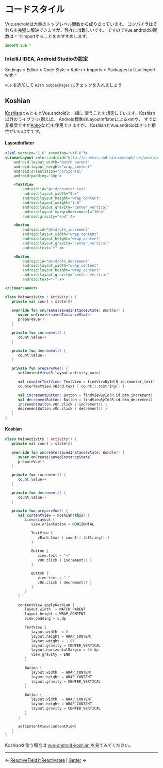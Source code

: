 
コードスタイル
================================================================================

Vue.androidは大量のトップレベル関数から成り立っています。
コンパイラはそれらを完璧に解決できますが、我々には難しいです。
ですのでVue.androidの関数は `*` でimportすることをおすすめします。

```kotlin
import vue.*
```

### IntelliJ IDEA, Android Studioの設定

Settings > Editor > Code Style > Kotlin > Imports > Packages to Use Import with `*`

`vue` を追加して `With Subpackages` にチェックを入れましょう


Koshian
--------------------------------------------------------------------------------

[Koshian](https://github.com/wcaokaze/Koshian)はもともとVue.androidと一緒に
使うことを想定しています。Koshian以外のライブラリ(例えば、
Android標準のLayoutInflaterによるxmlや、
すでに非推奨ですが[Anko](https://github.com/Kotlin/anko)など)も使用できますが、
KoshianとVue.androidはきっと相性がいいはずです。

#### LayoutInflater
```xml
<?xml version="1.0" encoding="utf-8"?>
<LinearLayout xmlns:android="http://schemas.android.com/apk/res/android"
    android:layout_width="match_parent"
    android:layout_height="wrap_content"
    android:orientation="horizontal"
    android:padding="8dp">

    <TextView
        android:id="@+id/counter_text"
        android:layout_width="0px"
        android:layout_height="wrap_content"
        android:layout_weight="1.0"
        android:layout_gravity="center_vertical"
        android:layout_marginHorizontal="16dp"
        android:gravity="end" />

    <Button
        android:id="@+id/btn_increment"
        android:layout_width="wrap_content"
        android:layout_height="wrap_content"
        android:layout_gravity="center_vertical"
        android:text="+" />

    <Button
        android:id="@+id/btn_decrement"
        android:layout_width="wrap_content"
        android:layout_height="wrap_content"
        android:layout_gravity="center_vertical"
        android:text="-" />

</LinearLayout>
```
```kotlin
class MainActivity : Activity() {
   private val count = state(0)

   override fun onCreate(savedInstanceState: Bundle?) {
      super.onCreate(savedInstanceState)
      prepareVue()
   }

   private fun increment() {
      count.value++
   }

   private fun decrement() {
      count.value--
   }

   private fun prepareVue() {
      setContentView(R.layout.activity_main)

      val counterTextView: TextView = findViewById(R.id.counter_text)
      counterTextView.vBind.text { count().toString() }

      val incrementButton: Button = findViewById(R.id.btn_increment)
      val decrementButton: Button = findViewById(R.id.btn_decrement)
      incrementButton.vOn.click { increment() }
      decrementButton.vOn.click { decrement() }
   }
}
```

#### Koshian
```kotlin
class MainActivity : Activity() {
   private val count = state(0)

   override fun onCreate(savedInstanceState: Bundle?) {
      super.onCreate(savedInstanceState)
      prepareVue()
   }

   private fun increment() {
      count.value++
   }

   private fun decrement() {
      count.value--
   }

   private fun prepareVue() {
      val contentView = koshian(this) {
         LinearLayout {
            view.orientation = HORIZONTAL

            TextView {
               vBind.text { count().toString() }
            }

            Button {
               view.text = "+"
               vOn.click { increment() }
            }

            Button {
               view.text = "-"
               vOn.click { decrement() }
            }
         }
      }

      contentView.applyKoshian {
         layout.width  = MATCH_PARENT
         layout.height = WRAP_CONTENT
         view.padding = 8.dp

         TextView {
            layout.width  = 0
            layout.height = WRAP_CONTENT
            layout.weight = 1.0f
            layout.gravity = CENTER_VERTICAL
            layout.horizontalMargin = 16.dp
            view.gravity = END
         }

         Button {
            layout.width  = WRAP_CONTENT
            layout.height = WRAP_CONTENT
            layout.gravity = CENTER_VERTICAL
         }

         Button {
            layout.width  = WRAP_CONTENT
            layout.height = WRAP_CONTENT
            layout.gravity = CENTER_VERTICAL
         }
      }

      setContentView(contentView)
   }
}
```
Koshianを使う場合は
[vue-android-koshian](https://github.com/wcaokaze/Vue.android/tree/master/vue-android-koshian)
を見てみてください。


* * * * * * * * * * * * * * * * * * * * * * * * * * * * * * * * * * * * * * * *

← [ReactiveFieldとReactivatee](ReactiveFields-and-Reactivatees.md)  |  [Getter](Getters.md) →

